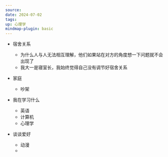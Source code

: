 ```yaml
---
source: 
date: 2024-07-02
tags: 
up: 心理学
mindmap-plugin: basic
---
```


- 宿舍关系
	- 为什么人与人无法相互理解，他们如果站在对方的角度想一下问题就不会出现了
	- 我大一是寝室长，我始终觉得自己没有调节好宿舍关系
- 家庭
	- 吵架
- 我在学习什么
	- 英语
	- 计算机
	- 心理学

- 谈谈爱好
	- 动漫
	- 